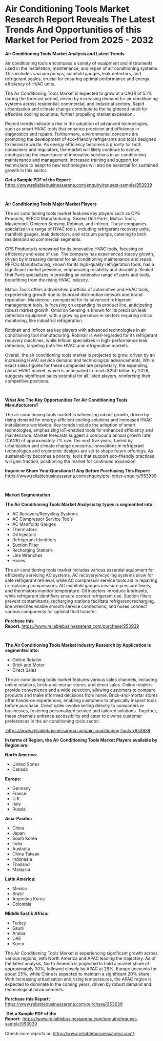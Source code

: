 <p><h1>Air Conditioning Tools Market Research Report Reveals The Latest Trends And Opportunities of this Market for Period from 2025 - 2032</h1></p><p><strong>Air Conditioning Tools Market Analysis and Latest Trends</strong></p>
<p><p>Air conditioning tools encompass a variety of equipment and instruments used in the installation, maintenance, and repair of air conditioning systems. This includes vacuum pumps, manifold gauges, leak detectors, and refrigerant scales, crucial for ensuring optimal performance and energy efficiency of HVAC units. </p><p>The Air Conditioning Tools Market is expected to grow at a CAGR of 5.1% during the forecast period, driven by increasing demand for air conditioning systems across residential, commercial, and industrial sectors. Rapid urbanization and climate change contribute to the heightened need for effective cooling solutions, further propelling market expansion. </p><p>Recent trends indicate a rise in the adoption of advanced technologies, such as smart HVAC tools that enhance precision and efficiency in diagnostics and repairs. Furthermore, environmental concerns are promoting the development of eco-friendly refrigerants and tools designed to minimize waste. As energy efficiency becomes a priority for both consumers and regulators, the market will likely continue to evolve, emphasizing the importance of innovative solutions in air conditioning maintenance and management. Increased training and support for technicians to adapt to new technologies will also be essential for sustained growth in this sector.</p></p>
<p><strong>Get a Sample PDF of the Report:&nbsp;</strong> <a href="https://www.reliablebusinessarena.com/enquiry/request-sample/953939?utm_campaign=2488&utm_medium=2&utm_source=Github&utm_content=ia&utm_term=07032025&utm_id=air-conditioning-tools">https://www.reliablebusinessarena.com/enquiry/request-sample/953939</a></p>
<p>&nbsp;</p>
<p><strong>Air Conditioning Tools Major Market Players</strong></p>
<p><p>The air conditioning tools market features key players such as CPS Products, REFCO Manufacturing, Sealed Unit Parts, Matco Tools, Mastercool, Omicron Sensing, Robinair, and Inficon. These companies specialize in a range of HVAC tools, including refrigerant recovery units, manifold gauges, leak detectors, and vacuum pumps, catering to both residential and commercial segments.</p><p>CPS Products is renowned for its innovative HVAC tools, focusing on efficiency and ease of use. The company has experienced steady growth, driven by increasing demand for air conditioning maintenance and repair. REFCO Manufacturing, known for its high-quality refrigeration tools, has a significant market presence, emphasizing reliability and durability. Sealed Unit Parts specializes in providing an extensive range of parts and tools, benefitting from the rising HVAC industry.</p><p>Matco Tools offers a diversified portfolio of automotive and HVAC tools, experiencing growth due to its broad distribution network and brand reputation. Mastercool, recognized for its advanced refrigerant management tools, is focusing on expanding its product line, anticipating robust market growth. Omicron Sensing is known for its precision leak detection equipment, with a growing presence in sectors requiring critical monitoring, like industrial refrigeration.</p><p>Robinair and Inficon are key players with advanced technologies in air conditioning tool manufacturing. Robinair is well-regarded for its refrigerant recovery machines, while Inficon specializes in high-performance leak detectors, targeting both the HVAC and refrigeration markets.</p><p>Overall, the air conditioning tools market is projected to grow, driven by an increasing HVAC service demand and technological advancements. While exact sales figures for these companies are proprietary, the expanding global HVAC market, which is anticipated to reach $250 billion by 2026, suggests significant sales potential for all listed players, reinforcing their competitive positions.</p></p>
<p>&nbsp;</p>
<p><strong>What Are The Key Opportunities For Air Conditioning Tools Manufacturers?</strong></p>
<p><p>The air conditioning tools market is witnessing robust growth, driven by rising demand for energy-efficient cooling solutions and increased HVAC installations worldwide. Key trends include the adoption of smart technologies, emphasizing IoT-enabled tools for enhanced efficiency and maintenance. Market forecasts suggest a compound annual growth rate (CAGR) of approximately 7% over the next five years, fueled by urbanization and climate change concerns. Innovations in refrigerant technologies and ergonomic designs are set to shape future offerings. As sustainability becomes a priority, tools that support eco-friendly practices will gain traction, positioning the market for continued expansion.</p></p>
<p><strong>Inquire or Share Your Questions If Any Before Purchasing This Report:</strong> <a href="https://www.reliablebusinessarena.com/enquiry/pre-order-enquiry/953939?utm_campaign=2488&utm_medium=2&utm_source=Github&utm_content=ia&utm_term=07032025&utm_id=air-conditioning-tools">https://www.reliablebusinessarena.com/enquiry/pre-order-enquiry/953939</a></p>
<p>&nbsp;</p>
<p><strong>Market Segmentation</strong></p>
<p><strong>The Air Conditioning Tools Market Analysis by types is segmented into:</strong></p>
<p><ul><li>AC Recovery/Recycling Systems</li><li>AC Compressor Service Tools</li><li>AC Manifolds Gauges</li><li>Thermistors</li><li>Oil Injectors</li><li>Refrigerant Identifiers</li><li>Suction Filter</li><li>Recharging Stations</li><li>Line Wrenches</li><li>Hoses</li></ul></p>
<p><p>The air conditioning tools market includes various essential equipment for efficiently servicing AC systems. AC recovery/recycling systems allow for safe refrigerant retrieval, while AC compressor service tools aid in repairing or replacing compressors. AC manifold gauges measure pressure levels, and thermistors monitor temperature. Oil injectors introduce lubricants, while refrigerant identifiers ensure correct refrigerant use. Suction filters prevent contaminants, recharging stations facilitate refrigerant recharging, line wrenches enable smooth service connections, and hoses connect various components for optimal fluid transfer.</p></p>
<p><strong>Purchase this Report:&nbsp;</strong><a href="https://www.reliablebusinessarena.com/purchase/953939?utm_campaign=2488&utm_medium=2&utm_source=Github&utm_content=ia&utm_term=07032025&utm_id=air-conditioning-tools">https://www.reliablebusinessarena.com/purchase/953939</a></p>
<p>&nbsp;</p>
<p><strong>The Air Conditioning Tools Market Industry Research by Application is segmented into:</strong></p>
<p><ul><li>Online Retailer</li><li>Brick and Motor</li><li>Direct Sales</li></ul></p>
<p><p>The air conditioning tools market features various sales channels, including online retailers, brick-and-mortar stores, and direct sales. Online retailers provide convenience and a wide selection, allowing customers to compare products and make informed decisions from home. Brick-and-mortar stores offer hands-on experiences, enabling customers to physically inspect tools before purchase. Direct sales involve selling directly to consumers or businesses, fostering personalized service and tailored solutions. Together, these channels enhance accessibility and cater to diverse customer preferences in the air conditioning tools sector.</p></p>
<p><a href="https://www.reliablebusinessarena.com/air-conditioning-tools-r953939?utm_campaign=2488&utm_medium=2&utm_source=Github&utm_content=ia&utm_term=07032025&utm_id=air-conditioning-tools">&nbsp;https://www.reliablebusinessarena.com/air-conditioning-tools-r953939</a></p>
<p><strong>In terms of Region, the Air Conditioning Tools Market Players available by Region are:</strong></p>
<p>
    <p> <strong> North America: </strong>
        <ul>
            <li>United States</li>
            <li>Canada</li>
        </ul>
        </p> 
    <p> <strong> Europe: </strong>
        <ul>
            <li>Germany</li>
            <li>France</li>
            <li>U.K.</li>
            <li>Italy</li>
            <li>Russia</li>
        </ul>
        </p> 
    <p> <strong> Asia-Pacific: </strong>
        <ul>
            <li>China</li>
            <li>Japan</li>
            <li>South Korea</li>
            <li>India</li>
            <li>Australia</li>
            <li>China Taiwan</li>
            <li>Indonesia</li>
            <li>Thailand</li>
            <li>Malaysia</li>
        </ul>
        </p> 
    <p> <strong> Latin America: </strong>
        <ul>
            <li>Mexico</li>
            <li>Brazil</li>
            <li>Argentina Korea</li>
            <li>Colombia</li>
        </ul>
        </p> 
    <p> <strong> Middle East & Africa: </strong>
        <ul>
            <li>Turkey</li>
            <li>Saudi</li>
            <li>Arabia</li>
            <li>UAE</li>
            <li>Korea</li>
        </ul>
    </p>
    </p>
<p><p>The Air Conditioning Tools Market is experiencing significant growth across various regions, with North America and APAC leading the trajectory. As of the latest analysis, North America is projected to hold a market share of approximately 30%, followed closely by APAC at 28%. Europe accounts for about 25%, while China is expected to maintain a significant 20% share. With increasing urbanization and rising temperatures, the APAC region is expected to dominate in the coming years, driven by robust demand and technological advancements.</p></p>
<p><strong>Purchase this Report: </strong><a href="https://www.reliablebusinessarena.com/purchase/953939?utm_campaign=2488&utm_medium=2&utm_source=Github&utm_content=ia&utm_term=07032025&utm_id=air-conditioning-tools">https://www.reliablebusinessarena.com/purchase/953939</a></p>
<p>&nbsp;<strong>Get a Sample PDF of the Report:&nbsp;&nbsp;</strong><a href="https://www.reliablebusinessarena.com/enquiry/request-sample/953939?utm_campaign=2488&utm_medium=2&utm_source=Github&utm_content=ia&utm_term=07032025&utm_id=air-conditioning-tools">https://www.reliablebusinessarena.com/enquiry/request-sample/953939</a></p>
<p><strong></strong></p>
<p>Check more reports on <a href="https://www.reliablebusinessarena.com/?utm_campaign=2488&utm_medium=2&utm_source=Github&utm_content=ia&utm_term=07032025&utm_id=air-conditioning-tools">https://www.reliablebusinessarena.com/</a></p>